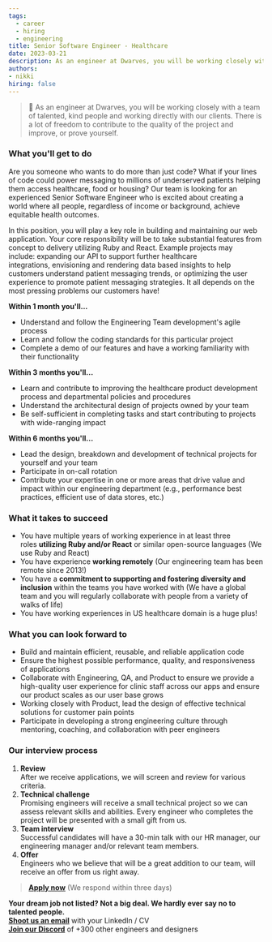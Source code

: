 ```yaml
---
tags:
  - career
  - hiring
  - engineering
title: Senior Software Engineer - Healthcare
date: 2023-03-21
description: As an engineer at Dwarves, you will be working closely with a team of talented, kind people and working directly with our clients. There is a lot of freedom to contribute to the quality of the project and improve, or prove yourself
authors:
- nikki
hiring: false
---
```

> 🤝 As an engineer at Dwarves, you will be working closely with a team of talented, kind people and working directly with our clients. There is a lot of freedom to contribute to the quality of the project and improve, or prove yourself.

### What you'll get to do
Are you someone who wants to do more than just code? What if your lines of code could power messaging to millions of underserved patients helping them access healthcare, food or housing? Our team is looking for an experienced Senior Software Engineer who is excited about creating a world where all people, regardless of income or background, achieve equitable health outcomes.

In this position, you will play a key role in building and maintaining our web application. Your core responsibility will be to take substantial features from concept to delivery utilizing Ruby and React. Example projects may include: expanding our API to support further healthcare integrations, envisioning and rendering data based insights to help customers understand patient messaging trends, or optimizing the user experience to promote patient messaging strategies. It all depends on the most pressing problems our customers have!

**Within 1 month you'll...**
- Understand and follow the Engineering Team development's agile process
- Learn and follow the coding standards for this particular project
- Complete a demo of our features and have a working familiarity with their functionality

**Within 3 months you'll...**
- Learn and contribute to improving the healthcare product development process and departmental policies and procedures
- Understand the architectural design of projects owned by your team
- Be self-sufficient in completing tasks and start contributing to projects with wide-ranging impact

**Within 6 months you'll...**
- Lead the design, breakdown and development of technical projects for yourself and your team
- Participate in on-call rotation
- Contribute your expertise in one or more areas that drive value and impact within our engineering department (e.g., performance best practices, efficient use of data stores, etc.)

### What it takes to succeed
- You have multiple years of working experience in at least three roles **utilizing Ruby and/or React** or similar open-source languages (We use Ruby and React)
- You have experience **working remotely** (Our engineering team has been remote since 2013!)
- You have a **commitment to supporting and fostering diversity and inclusion** within the teams you have worked with (We have a global team and you will regularly collaborate with people from a variety of walks of life)
- You have working experiences in US healthcare domain is a huge plus!

### What you can look forward to
- Build and maintain efficient, reusable, and reliable application code
- Ensure the highest possible performance, quality, and responsiveness of applications
- Collaborate with Engineering, QA, and Product to ensure we provide a high-quality user experience for clinic staff across our apps and ensure our product scales as our user base grows
- Working closely with Product, lead the design of effective technical solutions for customer pain points
- Participate in developing a strong engineering culture through mentoring, coaching, and collaboration with peer engineers

### Our interview process
1. **Review**<br>After we receive applications, we will screen and review for various criteria.
2. **Technical challenge**<br>Promising engineers will receive a small technical project so we can assess relevant skills and abilities. Every engineer who completes the project will be presented with a small gift from us.
3. **Team interview**<br>Successful candidates will have a 30-min talk with our HR manager, our engineering manager and/or relevant team members.
4. **Offer**<br>Engineers who we believe that will be a great addition to our team, will receive an offer from us right away.

> **[Apply now](mailto:spawn@d.foundation)** (We respond within three days)

**Your dream job not listed? Not a big deal. We hardly ever say no to talented people.**\
[**Shoot us an email**](mailto:spawn@dwarvesv.com) with your LinkedIn / CV\
[**Join our Discord**](https://discord.gg/dwarvesv) of +300 other engineers and designers